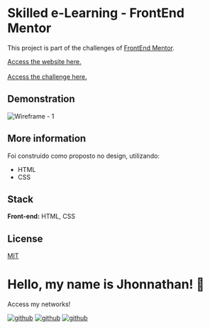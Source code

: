 # Skilled e-Learning - FrontEnd Mentor

This project is part of the challenges of [FrontEnd Mentor](https://www.frontendmentor.io/).

[Access the website here.](https://skilled-frontendmentor.vercel.app/)
<br>
<br>
[Access the challenge here.](https://www.frontendmentor.io/challenges/skilled-elearning-landing-page-S1ObDrZ8q)

## Demonstration

![Wireframe - 1](https://user-images.githubusercontent.com/82620787/234464211-40754a03-4aa9-4b33-9203-d1175d1d6d00.png)

## More information

Foi construído como proposto no design, utilizando:

- HTML
- CSS

## Stack

**Front-end:** HTML, CSS

## License

[MIT](https://choosealicense.com/licenses/mit/)

# Hello, my name is Jhonnathan! 👋

<p>Access my networks!</p>

[![github](https://img.shields.io/badge/-github-%23333?style=for-the-badge&logo=github&logoColor=white)](https://github.com/jhonnathandc)
[![github](https://img.shields.io/badge/-LinkedIn-%230077B5?style=for-the-badge&logo=linkedin&logoColor=white)]("https://www.linkedin.com/in/jhonnathan-cora-6427661b0/)
[![github](https://img.shields.io/badge/-instagram-%23E4405F?style=for-the-badge&logo=instagram&logoColor=white)](https://www.instagram.com/jhonnathandc/)
